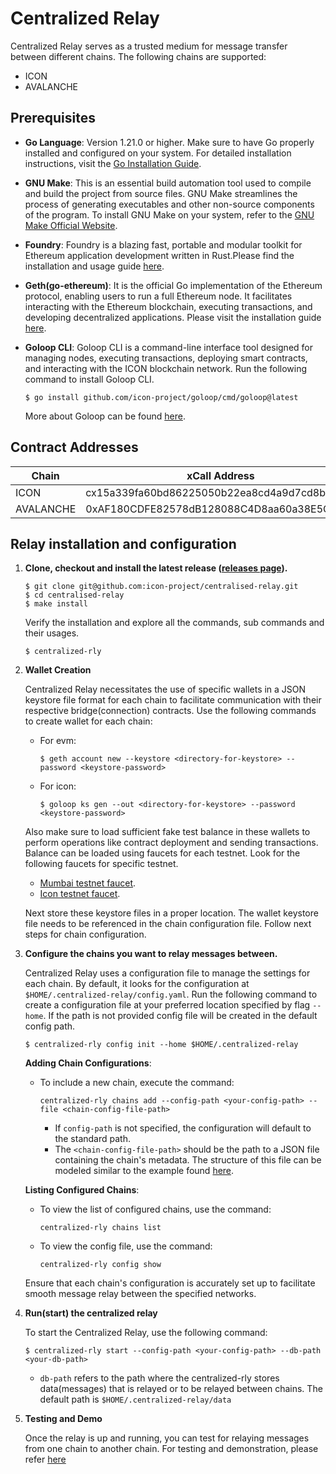 # Centralized Relay
Centralized Relay serves as a trusted medium for message transfer between different chains.
The following chains are supported:
- ICON
- AVALANCHE

## Prerequisites

- **Go Language**: Version 1.21.0 or higher. Make sure to have Go properly installed and configured on your system. 
   For detailed installation instructions, visit the [Go Installation Guide](https://go.dev/doc/install).

- **GNU Make**: This is an essential build automation tool used to compile and build the project from source files. 
   GNU Make streamlines the process of generating executables and other non-source components of the program. 
   To install GNU Make on your system, refer to the [GNU Make Official Website](https://www.gnu.org/software/make/).

- **Foundry**: Foundry is a blazing fast, portable and modular toolkit for Ethereum application development written in Rust.Please find the installation and usage guide [here](https://book.getfoundry.sh/getting-started/installation).

- **Geth(go-ethereum)**: It is the official Go implementation of the Ethereum protocol, enabling users to run a full Ethereum node. 
   It facilitates interacting with the Ethereum blockchain, executing transactions, and developing decentralized applications.
   Please visit the installation guide [here](https://geth.ethereum.org/docs/getting-started/installing-geth).

- **Goloop CLI**: Goloop CLI is a command-line interface tool designed for managing nodes, executing transactions, deploying smart contracts, and interacting with the ICON blockchain network. Run the following command to install Goloop CLI.
   ```shell
   $ go install github.com/icon-project/goloop/cmd/goloop@latest
   ```
    More about Goloop can be found [here](https://docs.icon.community/concepts/computational-utilities/goloop).  

## Contract Addresses
| Chain     | xCall Address                               | Connection Address                         | Networks | 
|-----------|---------------------------------------------|--------------------------------------------|----------|
| ICON      | cx15a339fa60bd86225050b22ea8cd4a9d7cd8bb83  | cxb2b31a5252bfcc9be29441c626b8b918d578a58b | lisbon   | 
| AVALANCHE | 0xAF180CDFE82578dB128088C4D8aa60a38E5CF505  | 0x2500986cCD5e804B206925780e66628e88fE49f3 | fuji     |


## Relay installation and configuration
1. **Clone, checkout and install the latest release ([releases page](https://github.com/icon-project/centralised-relay/releases)).**

    ```shell
    $ git clone git@github.com:icon-project/centralised-relay.git
    $ cd centralised-relay
    $ make install
    ```
   Verify the installation and explore all the commands, sub commands and their usages.
    ```shell
   $ centralized-rly
    ```
2. **Wallet Creation**

   Centralized Relay necessitates the use of specific wallets in a JSON keystore file format for each chain to facilitate communication with their respective bridge(connection) contracts. 
   Use the following commands to create wallet for each chain:

   - For evm:
     ```shell
     $ geth account new --keystore <directory-for-keystore> --password <keystore-password>
     ```
   - For icon:
     ```shell
     $ goloop ks gen --out <directory-for-keystore> --password <keystore-password>
     ```
   Also make sure to load sufficient fake test balance in these wallets to perform operations like contract deployment and sending transactions.
   Balance can be loaded using faucets for each testnet. Look for the following faucets for specific testnet.
    - [Mumbai testnet faucet](https://mumbaifaucet.com/).
    - [Icon testnet faucet](https://faucet.iconosphere.io/).
   
   Next store these keystore files in a proper location. The wallet keystore file needs to be referenced in the chain configuration file. Follow next steps for chain configuration.

4. **Configure the chains you want to relay messages between.**

   Centralized Relay uses a configuration file to manage the settings for each chain. By default, it looks for the configuration at `$HOME/.centralized-relay/config.yaml`.
   Run the following command to create a configuration file at your preferred location specified by flag `--home`. If the path is not provided
   config file will be created in the default config path.
   ```shell
   $ centralized-rly config init --home $HOME/.centralized-relay
   ```
   **Adding Chain Configurations**:

   - To include a new chain, execute the command:
     ```shell
     centralized-rly chains add --config-path <your-config-path> --file <chain-config-file-path>
     ```
     - If `config-path` is not specified, the configuration will default to the standard path.
     - The `<chain-config-file-path>` should be the path to a JSON file containing the chain's metadata. The structure of this file can be modeled similar to the example found [here](/example/configs).

   **Listing Configured Chains**:
   - To view the list of configured chains, use the command:
     ```shell
     centralized-rly chains list
     ```
   - To view the config file, use the command:
      ```shell
     centralized-rly config show
     ```

   Ensure that each chain's configuration is accurately set up to facilitate smooth message relay between the specified networks.

5. **Run(start) the centralized relay**

   To start the Centralized Relay, use the following command:
   ```shell
   $ centralized-rly start --config-path <your-config-path> --db-path <your-db-path>
   ```
   - `db-path` refers to the path where the centralized-rly stores data(messages)
   that is relayed or to be relayed between chains. The default path is ```$HOME/.centralized-relay/data```
   
6. **Testing and Demo**
   
   Once the relay is up and running, you can test for relaying messages from one chain to another chain. For
   testing and demonstration, please refer [here]()
  

  